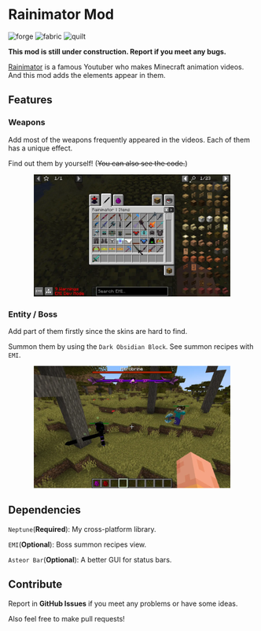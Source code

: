# Rainimator Mod

![forge](https://cdn.jsdelivr.net/npm/@intergrav/devins-badges@3/assets/cozy/supported/forge_vector.svg)
![fabric](https://cdn.jsdelivr.net/npm/@intergrav/devins-badges@3/assets/cozy/supported/fabric_vector.svg)
![quilt](https://cdn.jsdelivr.net/npm/@intergrav/devins-badges@3/assets/cozy/unsupported/quilt_vector.svg)

**This mod is still under construction. Report if you meet any bugs.**

[Rainimator](https://www.youtube.com/@Rainimator) is a famous Youtuber who makes Minecraft animation videos.
And this mod adds the elements appear in them.

## Features

### Weapons

Add most of the weapons frequently appeared in the videos.
Each of them has a unique effect.

Find out them by yourself! (~~You can also see the code.~~)

<div align=center><img src="https://raw.githubusercontent.com/IAFEnvoy/RainimatorMod/refs/heads/master/img/1.webp" style="width:400px;text-align:center;" alt=""></img></div>

### Entity / Boss

Add part of them firstly since the skins are hard to find.

Summon them by using the `Dark Obsidian Block`.
See summon recipes with `EMI`.

<div align=center><img src="https://raw.githubusercontent.com/IAFEnvoy/RainimatorMod/refs/heads/master/img/2.webp" style="width:400px;text-align:center;" alt=""></img></div>

## Dependencies

`Neptune`(**Required**): My cross-platform library.

`EMI`(**Optional**): Boss summon recipes view.

`Asteor Bar`(**Optional**): A better GUI for status bars.

## Contribute

Report in **GitHub Issues** if you meet any problems or have some ideas.

Also feel free to make pull requests!